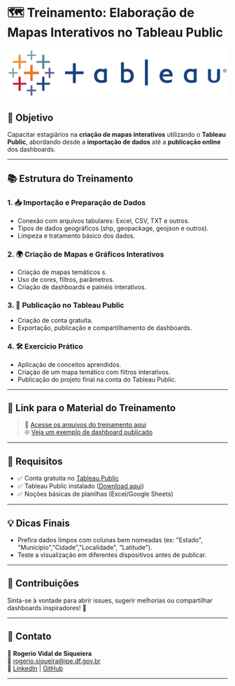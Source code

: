 # 🗺️ Treinamento: Elaboração de Mapas Interativos no Tableau Public

![Tableau Public Banner](https://github.com/rvidals/treinamento-tableau-public/blob/main/Imagens/Logo%20Tableau.jpeg) <!-- Substitua por um banner, se quiser -->

## 🎯 Objetivo

Capacitar estagiários na **criação de mapas interativos** utilizando o **Tableau Public**, abordando desde a **importação de dados** até a **publicação online** dos dashboards.

---

## 📚 Estrutura do Treinamento

### 1. 📥 Importação e Preparação de Dados
- Conexão com arquivos tabulares: Excel, CSV, TXT e outros.
- Tipos de dados geográficos (shp, geopackage, geojson e outros).
- Limpeza e tratamento básico dos dados.

### 2. 🌍 Criação de Mapas e Gráficos Interativos
- Criação de mapas temáticos s.
- Uso de cores, filtros, parâmetros.
- Criação de dashboards e painéis interativos.

### 3. 🚀 Publicação no Tableau Public
- Criação de conta gratuita.
- Exportação, publicação e compartilhamento de dashboards.

### 4. 🛠️ Exercício Prático
- Aplicação de conceitos aprendidos.
- Criação de um mapa temático com filtros interativos.
- Publicação do projeto final na conta do Tableau Public.

---

## 🔗 Link para o Material do Treinamento

> 📁 [Acesse os arquivos do treinamento aqui](https://github.com/rvidals/treinamento-tableau-public/tree/main/Dados)  
> 🌐 [Veja um exemplo de dashboard publicado](https://public.tableau.com/app/profile/rogerio.vidal.de.siqueira/viz/Tableau-ExemploMapas/Histria1?publish=yes)

---

## 🧰 Requisitos

- ✅ Conta gratuita no [Tableau Public](https://public.tableau.com/)
- ✅ Tableau Public instalado ([Download aqui](https://public.tableau.com/en-us/s/download))
- ✅ Noções básicas de planilhas (Excel/Google Sheets)

---

## 💡 Dicas Finais

- Prefira dados limpos com colunas bem nomeadas (ex: "Estado", "Município","Cidade","Localidade", "Latitude").
- Teste a visualização em diferentes dispositivos antes de publicar.

---

## 🤝 Contribuições

Sinta-se à vontade para abrir issues, sugerir melhorias ou compartilhar dashboards inspiradores! 🚀

---

## 📩 Contato

👤 **Rogerio Vidal de Siqueiera**  
📧 rogerio.siqueira@ipe.df.gov.br  
🔗 [LinkedIn](https://www.linkedin.com/in/rogerio-vidal-de-siqueira-9478aa136/) | [GitHub](https://github.com/rvidals)


---
